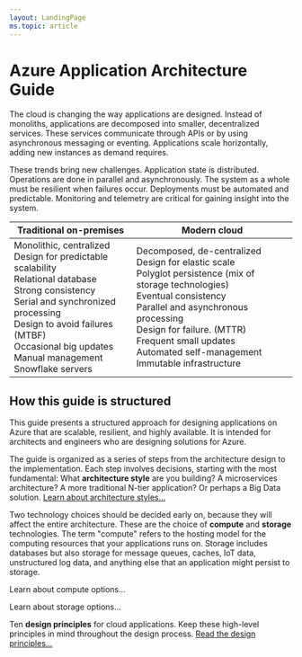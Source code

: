 ```yaml
---
layout: LandingPage
ms.topic: article
---
```


# Azure Application Architecture Guide

The cloud is changing the way applications are designed. Instead of monoliths, applications are decomposed into smaller, decentralized services. These services communicate through APIs or by using asynchronous messaging or eventing. Applications scale horizontally, adding new instances as demand requires. 

These trends bring new challenges. Application state is distributed. Operations are done in parallel and asynchronously. The system as a whole must be resilient when failures occur. Deployments must be automated and predictable. Monitoring and telemetry are critical for gaining insight into the system.

<table>
<thead>
    <tr><th>Traditional on-premises</th><th>Modern cloud</th></tr>
</thead>
<tbody>
<tr><td>Monolithic, centralized<br/>
Design for predictable scalability<br/>
Relational database<br/>
Strong consistency<br/>
Serial and synchronized processing<br/>
Design to avoid failures (MTBF)<br/>
Occasional big updates<br/>
Manual management<br/>
Snowflake servers</td>
<td>
Decomposed, de-centralized<br/>
Design for elastic scale<br/>
Polyglot persistence (mix of storage technologies)<br/>
Eventual consistency<br/>
Parallel and asynchronous processing<br/>
Design for failure. (MTTR)<br/>
Frequent small updates<br/>
Automated self-management<br/>
Immutable infrastructure<br/>
</td>
</tbody>
</table>


## How this guide is structured

This guide presents a structured approach for designing applications on Azure that are scalable, resilient, and highly available. It is intended for architects and engineers who are designing solutions for Azure. 

<object data="./images/guide-steps.svg" type="image/svg+xml"></object>

The guide is organized as a series of steps from the architecture design to the implementation. Each step involves decisions, starting with the most fundamental: What **architecture style** are you building? A microservices architecture? A more traditional N-tier application? Or perhaps a Big Data solution. [Learn about architecture styles...][arch-styles] 

Two technology choices should be decided early on, because they will affect the entire architecture. These are the choice of **compute** and **storage** technologies. The term "compute" refers to the hosting model for the computing resources that your applications runs on. Storage includes databases but also storage for message queues, caches, IoT data, unstructured log data, and anything else that an application might persist to storage. 

Learn about compute options...

Learn about storage options...

Ten **design principles** for cloud applications. Keep these high-level principles in mind throughout the design process. [Read the design principles...][design-principles] 

[arch-styles]: ./architecture-styles/index.md
[design-principles]: ./design-principes/index.md
